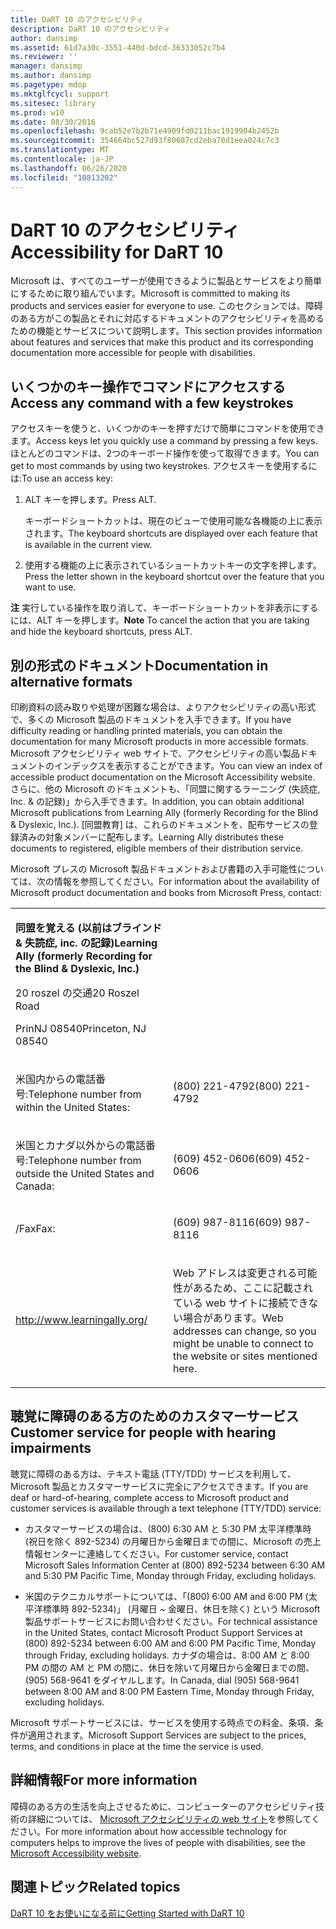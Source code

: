 ```yaml
---
title: DaRT 10 のアクセシビリティ
description: DaRT 10 のアクセシビリティ
author: dansimp
ms.assetid: 61d7a30c-3551-440d-bdcd-36333052c7b4
ms.reviewer: ''
manager: dansimp
ms.author: dansimp
ms.pagetype: mdop
ms.mktglfcycl: support
ms.sitesec: library
ms.prod: w10
ms.date: 08/30/2016
ms.openlocfilehash: 9cab52e7b2b71e4909fd0211bac1919904b2452b
ms.sourcegitcommit: 354664bc527d93f80687cd2eba70d1eea024c7c3
ms.translationtype: MT
ms.contentlocale: ja-JP
ms.lasthandoff: 06/26/2020
ms.locfileid: "10813202"
---
```

# <span data-ttu-id="18dcf-103">DaRT 10 のアクセシビリティ</span><span class="sxs-lookup"><span data-stu-id="18dcf-103">Accessibility for DaRT 10</span></span>


<span data-ttu-id="18dcf-104">Microsoft は、すべてのユーザーが使用できるように製品とサービスをより簡単にするために取り組んでいます。</span><span class="sxs-lookup"><span data-stu-id="18dcf-104">Microsoft is committed to making its products and services easier for everyone to use.</span></span> <span data-ttu-id="18dcf-105">このセクションでは、障碍のある方がこの製品とそれに対応するドキュメントのアクセシビリティを高めるための機能とサービスについて説明します。</span><span class="sxs-lookup"><span data-stu-id="18dcf-105">This section provides information about features and services that make this product and its corresponding documentation more accessible for people with disabilities.</span></span>

## <span data-ttu-id="18dcf-106">いくつかのキー操作でコマンドにアクセスする</span><span class="sxs-lookup"><span data-stu-id="18dcf-106">Access any command with a few keystrokes</span></span>


<span data-ttu-id="18dcf-107">アクセスキーを使うと、いくつかのキーを押すだけで簡単にコマンドを使用できます。</span><span class="sxs-lookup"><span data-stu-id="18dcf-107">Access keys let you quickly use a command by pressing a few keys.</span></span> <span data-ttu-id="18dcf-108">ほとんどのコマンドは、2つのキーボード操作を使って取得できます。</span><span class="sxs-lookup"><span data-stu-id="18dcf-108">You can get to most commands by using two keystrokes.</span></span> <span data-ttu-id="18dcf-109">アクセスキーを使用するには:</span><span class="sxs-lookup"><span data-stu-id="18dcf-109">To use an access key:</span></span>

1.  <span data-ttu-id="18dcf-110">ALT キーを押します。</span><span class="sxs-lookup"><span data-stu-id="18dcf-110">Press ALT.</span></span>

    <span data-ttu-id="18dcf-111">キーボードショートカットは、現在のビューで使用可能な各機能の上に表示されます。</span><span class="sxs-lookup"><span data-stu-id="18dcf-111">The keyboard shortcuts are displayed over each feature that is available in the current view.</span></span>

2.  <span data-ttu-id="18dcf-112">使用する機能の上に表示されているショートカットキーの文字を押します。</span><span class="sxs-lookup"><span data-stu-id="18dcf-112">Press the letter shown in the keyboard shortcut over the feature that you want to use.</span></span>

<span data-ttu-id="18dcf-113">**注** 実行している操作を取り消して、キーボードショートカットを非表示にするには、ALT キーを押します。</span><span class="sxs-lookup"><span data-stu-id="18dcf-113">**Note** To cancel the action that you are taking and hide the keyboard shortcuts, press ALT.</span></span>

 

## <span data-ttu-id="18dcf-114">別の形式のドキュメント</span><span class="sxs-lookup"><span data-stu-id="18dcf-114">Documentation in alternative formats</span></span>


<span data-ttu-id="18dcf-115">印刷資料の読み取りや処理が困難な場合は、よりアクセシビリティの高い形式で、多くの Microsoft 製品のドキュメントを入手できます。</span><span class="sxs-lookup"><span data-stu-id="18dcf-115">If you have difficulty reading or handling printed materials, you can obtain the documentation for many Microsoft products in more accessible formats.</span></span> <span data-ttu-id="18dcf-116">Microsoft アクセシビリティ web サイトで、アクセシビリティの高い製品ドキュメントのインデックスを表示することができます。</span><span class="sxs-lookup"><span data-stu-id="18dcf-116">You can view an index of accessible product documentation on the Microsoft Accessibility website.</span></span> <span data-ttu-id="18dcf-117">さらに、他の Microsoft のドキュメントも、「同盟に関するラーニング (失読症, Inc. & の記録)」から入手できます。</span><span class="sxs-lookup"><span data-stu-id="18dcf-117">In addition, you can obtain additional Microsoft publications from Learning Ally (formerly Recording for the Blind & Dyslexic, Inc.).</span></span> <span data-ttu-id="18dcf-118">[同盟教育] は、これらのドキュメントを、配布サービスの登録済みの対象メンバーに配布します。</span><span class="sxs-lookup"><span data-stu-id="18dcf-118">Learning Ally distributes these documents to registered, eligible members of their distribution service.</span></span>

<span data-ttu-id="18dcf-119">Microsoft プレスの Microsoft 製品ドキュメントおよび書籍の入手可能性については、次の情報を参照してください。</span><span class="sxs-lookup"><span data-stu-id="18dcf-119">For information about the availability of Microsoft product documentation and books from Microsoft Press, contact:</span></span>

<table>
<colgroup>
<col width="50%" />
<col width="50%" />
</colgroup>
<tbody>
<tr class="odd">
<td align="left"><p><strong><span data-ttu-id="18dcf-120">同盟を覚える (以前はブラインド &amp; 失読症, inc. の記録)</span><span class="sxs-lookup"><span data-stu-id="18dcf-120">Learning Ally (formerly Recording for the Blind &amp; Dyslexic, Inc.)</span></span></strong></p>
<p><span data-ttu-id="18dcf-121">20 roszel の交通</span><span class="sxs-lookup"><span data-stu-id="18dcf-121">20 Roszel Road</span></span></p>
<p><span data-ttu-id="18dcf-122">PrinNJ 08540</span><span class="sxs-lookup"><span data-stu-id="18dcf-122">Princeton, NJ 08540</span></span></p></td>
<td align="left"><p></p></td>
</tr>
<tr class="even">
<td align="left"><p><span data-ttu-id="18dcf-123">米国内からの電話番号:</span><span class="sxs-lookup"><span data-stu-id="18dcf-123">Telephone number from within the United States:</span></span></p></td>
<td align="left"><p><span data-ttu-id="18dcf-124">(800) 221-4792</span><span class="sxs-lookup"><span data-stu-id="18dcf-124">(800) 221-4792</span></span></p></td>
</tr>
<tr class="odd">
<td align="left"><p><span data-ttu-id="18dcf-125">米国とカナダ以外からの電話番号:</span><span class="sxs-lookup"><span data-stu-id="18dcf-125">Telephone number from outside the United States and Canada:</span></span></p></td>
<td align="left"><p><span data-ttu-id="18dcf-126">(609) 452-0606</span><span class="sxs-lookup"><span data-stu-id="18dcf-126">(609) 452-0606</span></span></p></td>
</tr>
<tr class="even">
<td align="left"><p><span data-ttu-id="18dcf-127">/Fax</span><span class="sxs-lookup"><span data-stu-id="18dcf-127">Fax:</span></span></p></td>
<td align="left"><p><span data-ttu-id="18dcf-128">(609) 987-8116</span><span class="sxs-lookup"><span data-stu-id="18dcf-128">(609) 987-8116</span></span></p></td>
</tr>
<tr class="odd">
<td align="left"><p><a href="https://go.microsoft.com/fwlink/?linkid=239" data-raw-source="[http://www.learningally.org/](https://go.microsoft.com/fwlink/?linkid=239)">http://www.learningally.org/</a></p></td>
<td align="left"><p><span data-ttu-id="18dcf-129">Web アドレスは変更される可能性があるため、ここに記載されている web サイトに接続できない場合があります。</span><span class="sxs-lookup"><span data-stu-id="18dcf-129">Web addresses can change, so you might be unable to connect to the website or sites mentioned here.</span></span></p></td>
</tr>
</tbody>
</table>

 

## <span data-ttu-id="18dcf-130">聴覚に障碍のある方のためのカスタマーサービス</span><span class="sxs-lookup"><span data-stu-id="18dcf-130">Customer service for people with hearing impairments</span></span>


<span data-ttu-id="18dcf-131">聴覚に障碍のある方は、テキスト電話 (TTY/TDD) サービスを利用して、Microsoft 製品とカスタマーサービスに完全にアクセスできます。</span><span class="sxs-lookup"><span data-stu-id="18dcf-131">If you are deaf or hard-of-hearing, complete access to Microsoft product and customer services is available through a text telephone (TTY/TDD) service:</span></span>

-   <span data-ttu-id="18dcf-132">カスタマーサービスの場合は、(800) 6:30 AM と 5:30 PM 太平洋標準時 (祝日を除く 892-5234) の月曜日から金曜日までの間に、Microsoft の売上情報センターに連絡してください。</span><span class="sxs-lookup"><span data-stu-id="18dcf-132">For customer service, contact Microsoft Sales Information Center at (800) 892-5234 between 6:30 AM and 5:30 PM Pacific Time, Monday through Friday, excluding holidays.</span></span>

-   <span data-ttu-id="18dcf-133">米国のテクニカルサポートについては、「(800) 6:00 AM and 6:00 PM (太平洋標準時 892-5234)」 (月曜日 ~ 金曜日、休日を除く) という Microsoft 製品サポートサービスにお問い合わせください。</span><span class="sxs-lookup"><span data-stu-id="18dcf-133">For technical assistance in the United States, contact Microsoft Product Support Services at (800) 892-5234 between 6:00 AM and 6:00 PM Pacific Time, Monday through Friday, excluding holidays.</span></span> <span data-ttu-id="18dcf-134">カナダの場合は、8:00 AM と 8:00 PM の間の AM と PM の間に、休日を除いて月曜日から金曜日までの間、(905) 568-9641 をダイヤルします。</span><span class="sxs-lookup"><span data-stu-id="18dcf-134">In Canada, dial (905) 568-9641 between 8:00 AM and 8:00 PM Eastern Time, Monday through Friday, excluding holidays.</span></span>

<span data-ttu-id="18dcf-135">Microsoft サポートサービスには、サービスを使用する時点での料金、条項、条件が適用されます。</span><span class="sxs-lookup"><span data-stu-id="18dcf-135">Microsoft Support Services are subject to the prices, terms, and conditions in place at the time the service is used.</span></span>

## <span data-ttu-id="18dcf-136">詳細情報</span><span class="sxs-lookup"><span data-stu-id="18dcf-136">For more information</span></span>


<span data-ttu-id="18dcf-137">障碍のある方の生活を向上させるために、コンピューターのアクセシビリティ技術の詳細については、 [Microsoft アクセシビリティの web サイト](https://go.microsoft.com/fwlink/?linkid=8431)を参照してください。</span><span class="sxs-lookup"><span data-stu-id="18dcf-137">For more information about how accessible technology for computers helps to improve the lives of people with disabilities, see the [Microsoft Accessibility website](https://go.microsoft.com/fwlink/?linkid=8431).</span></span>

## <span data-ttu-id="18dcf-138">関連トピック</span><span class="sxs-lookup"><span data-stu-id="18dcf-138">Related topics</span></span>


[<span data-ttu-id="18dcf-139">DaRT 10 をお使いになる前に</span><span class="sxs-lookup"><span data-stu-id="18dcf-139">Getting Started with DaRT 10</span></span>](getting-started-with-dart-10.md)

 

 





